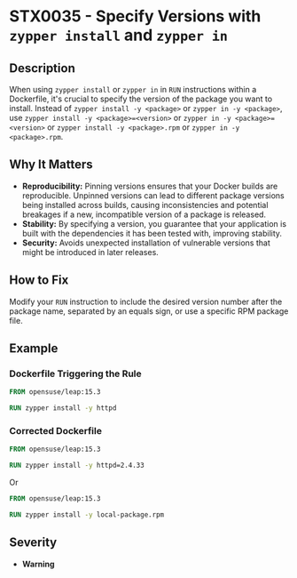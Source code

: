 # STX0035 - Specify Versions with `zypper install` and `zypper in`

## Description

When using `zypper install` or `zypper in` in `RUN` instructions within a Dockerfile, it's crucial to specify the version of the package you want to install. Instead of `zypper install -y <package>` or `zypper in -y <package>`, use `zypper install -y <package>=<version>` or `zypper in -y <package>=<version>` or `zypper install -y <package>.rpm` or `zypper in -y <package>.rpm`.

## Why It Matters

-   **Reproducibility:** Pinning versions ensures that your Docker builds are reproducible. Unpinned versions can lead to different package versions being installed across builds, causing inconsistencies and potential breakages if a new, incompatible version of a package is released.
-   **Stability:** By specifying a version, you guarantee that your application is built with the dependencies it has been tested with, improving stability.
-   **Security:** Avoids unexpected installation of vulnerable versions that might be introduced in later releases.

## How to Fix

Modify your `RUN` instruction to include the desired version number after the package name, separated by an equals sign, or use a specific RPM package file.

## Example

### Dockerfile Triggering the Rule

```dockerfile
FROM opensuse/leap:15.3

RUN zypper install -y httpd
```

### Corrected Dockerfile

```dockerfile
FROM opensuse/leap:15.3

RUN zypper install -y httpd=2.4.33
```

Or

```dockerfile
FROM opensuse/leap:15.3

RUN zypper install -y local-package.rpm
```

## Severity

  - **Warning**
